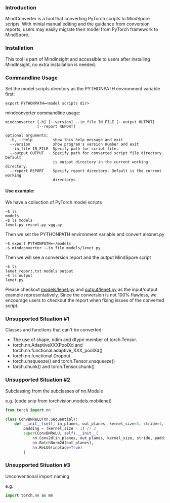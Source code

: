 ### Introduction

MindConverter is a tool that converting PyTorch scripts to MindSpore scripts. With minial manual editing and the guidance from conversion reports, users may easily migrate their model from PyTorch framework to MindSpore.



### Installation

This tool is part of MindInsight and accessible to users after installing MindInsight, no extra installation is needed.

### Commandline Usage
Set the model scripts directory as the PYTHONPATH environment variable first: 
```buildoutcfg
export PYTHONPATH=<model scripts dir>
```

mindconverter commandline usage:
```buildoutcfg
mindconverter [-h] [--version] --in_file IN_FILE [--output OUTPUT]
              [--report REPORT]

optional arguments:
  -h, --help         show this help message and exit
  --version          show program's version number and exit
  --in_file IN_FILE  Specify path for script file.
  --output OUTPUT    Specify path for converted script file directory. Default
                     is output directory in the current working directory.
  --report REPORT    Specify report directory. Default is the current working
                     directorys
```

#### Use example:

We have a collection of PyTorch model scripts
```buildoutcfg
~$ ls
models
~$ ls models
lenet.py resnet.py vgg.py
```

Then we set the PYTHONPATH environment variable and convert alexnet.py
```buildoutcfg
~$ export PYTHONPATH=~/models
~$ mindconverter --in_file models/lenet.py
```

Then we will see a conversion report and the output MindSpore script
```buildoutcfg
~$ ls
lenet_report.txt models output
~$ ls output
lenet.py
```

Please checkout [models/lenet.py](../../tests/st/func/mindconverter/data/lenet_script.py) and [output/lenet.py](../../tests/st/func/mindconverter/data/lenet_converted.py) as the input/output example representatively.
Since the conversion is not 100% flawless, we encourage users to checkout the report when fixing issues of the converted script.


### Unsupported Situation #1
Classes and functions that can't be converted:
* The use of shape, ndim and dtype member of torch.Tensor.
* torch.nn.AdaptiveXXXPoolXd and torch.nn.functional.adaptive_XXX_poolXd()
* torch.nn.functional.Dropout
* torch.unsqueeze() and torch.Tensor.unsqueeze()
* torch.chunk() and torch.Tensor.chunk()

### Unsupported Situation #2

Subclassing from the subclasses of nn.Module

e.g. (code snip from torchvision,models.mobilenet)

```python
from torch import nn

class ConvBNReLU(nn.Sequential):
    def __init__(self, in_planes, out_planes, kernel_size=3, stride=1, groups=1):
        padding = (kernel_size - 1) // 2
        super(ConvBNReLU, self).__init__(
            nn.Conv2d(in_planes, out_planes, kernel_size, stride, padding, groups=groups, bias=False),
            nn.BatchNorm2d(out_planes),
            nn.ReLU6(inplace=True)
        )
```

### Unsupported Situation #3

Unconventional import naming

e.g.
```python
import torch.nn as mm
```